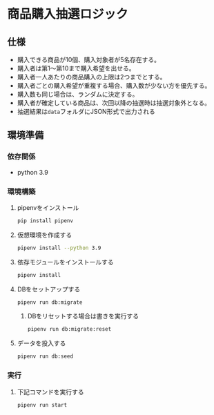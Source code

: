 # 商品購入抽選ロジック
## 仕様
- 購入できる商品が10個、購入対象者が5名存在する。
- 購入者は第1〜第10まで購入希望を出せる。
- 購入者一人あたりの商品購入の上限は2つまでとする。
- 購入者ごとの購入希望が重複する場合、購入数が少ない方を優先する。
- 購入数も同じ場合は、ランダムに決定する。
- 購入者が確定している商品は、次回以降の抽選時は抽選対象外となる。
- 抽選結果は`data`フォルダにJSON形式で出力される
## 環境準備

### 依存関係
- python 3.9

### 環境構築
1. pipenvをインストール
    ```bash
    pip install pipenv
    ```
1. 仮想環境を作成する
    ```bash
    pipenv install --python 3.9
    ```
1. 依存モジュールをインストールする
    ```bash
    pipenv install
    ```
1. DBをセットアップする
   ```bash
   pipenv run db:migrate
   ```
   1. DBをリセットする場合は書きを実行する
        ```bash
        pipenv run db:migrate:reset
        ```
1. データを投入する
   ```bash
   pipenv run db:seed
   ```

### 実行
1. 下記コマンドを実行する
    ```bash
    pipenv run start
    ```
